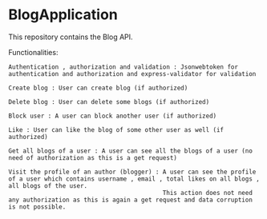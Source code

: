 # BlogApplication

This repository contains the Blog API.

Functionalities:

    Authentication , authorization and validation : Jsonwebtoken for authentication and authorization and express-validator for validation

    Create blog : User can create blog (if authorized)

    Delete blog : User can delete some blogs (if authorized)

    Block user : A user can block another user (if authorized)

    Like : User can like the blog of some other user as well (if authorized)

    Get all blogs of a user : A user can see all the blogs of a user (no need of authorization as this is a get request)

    Visit the profile of an author (blogger) : A user can see the profile of a user which contains username , email , total likes on all blogs , all blogs of the user. 
                                               This action does not need any authorization as this is again a get request and data corruption is not possible.
